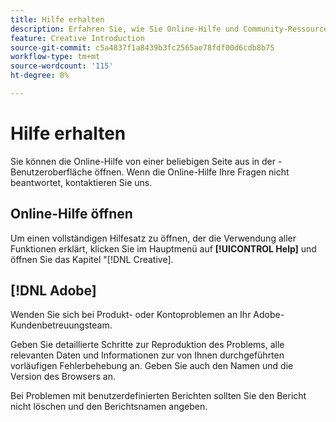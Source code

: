 ```yaml
---
title: Hilfe erhalten
description: Erfahren Sie, wie Sie Online-Hilfe und Community-Ressourcen anzeigen und technischen Support erhalten.
feature: Creative Introduction
source-git-commit: c5a4837f1a8439b3fc2565ae78fdf00d6cdb8b75
workflow-type: tm+mt
source-wordcount: '115'
ht-degree: 0%

---
```


# Hilfe erhalten

Sie können die Online-Hilfe von einer beliebigen Seite aus in der -Benutzeroberfläche öffnen. Wenn die Online-Hilfe Ihre Fragen nicht beantwortet, kontaktieren Sie uns.

## Online-Hilfe öffnen

Um einen vollständigen Hilfesatz zu öffnen, der die Verwendung aller Funktionen erklärt, klicken Sie im Hauptmenü auf **[!UICONTROL Help]** und öffnen Sie das Kapitel &quot;[!DNL Creative].

<!--
## Ask the Adobe Advertising community

Look for answers to your questions in the [Adobe Advertising community forums](https://experienceleaguecommunities.adobe.com/t5/adobe-advertising/ct-p/adobe-advertising-cloud-community).
-->

## [!DNL Adobe]

Wenden Sie sich bei Produkt- oder Kontoproblemen an Ihr Adobe-Kundenbetreuungsteam.

Geben Sie detaillierte Schritte zur Reproduktion des Problems, alle relevanten Daten und Informationen zur von Ihnen durchgeführten vorläufigen Fehlerbehebung an. Geben Sie auch den Namen und die Version des Browsers an.

Bei Problemen mit benutzerdefinierten Berichten sollten Sie den Bericht nicht löschen und den Berichtsnamen angeben.
